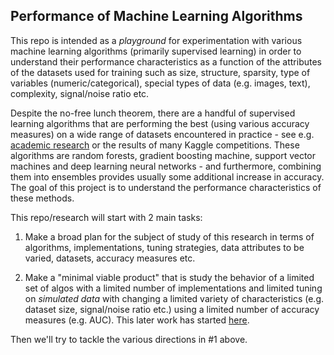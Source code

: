 
## Performance of Machine Learning Algorithms

This repo is intended as a *playground* for experimentation with various machine 
learning algorithms (primarily supervised learning) in order to understand their performance characteristics
as a function of the attributes of the datasets used for training such as size, structure, sparsity,
type of variables (numeric/categorical), special types of data (e.g. images, text),
complexity, signal/noise ratio etc.

Despite the no-free lunch theorem, there are a handful of supervised learning algorithms that are 
performing the best (using various accuracy measures) on a wide range of datasets encountered in
practice - see e.g. [academic research](https://www.cs.cornell.edu/~caruana/ctp/ct.papers/caruana.icml06.pdf)
or the results of many Kaggle competitions. These algorithms are random forests, gradient boosting machine,
support vector machines and deep learning neural networks - and furthermore,
combining them into ensembles provides usually some additional increase in accuracy. 
The goal of this project is to understand the performance characteristics of these methods.

This repo/research will start with 2 main tasks:

1. Make a broad plan for the subject of study of this research in terms of algorithms, implementations, tuning
strategies, data attributes to be varied, datasets, accuracy measures etc.

2. Make a "minimal viable product" that is study the behavior of a limited set of algos with
a limited number of implementations and 
limited tuning on *simulated data* with changing a limited variety of characteristics 
(e.g. dataset size, signal/noise ratio etc.)
using a limited number of accuracy measures (e.g. AUC). This later work has started 
[here](simul).

Then we'll try to tackle the various directions in #1 above.



